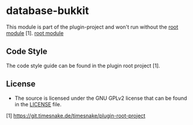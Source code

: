# database-bukkit

This module is part of the plugin-project and won't run without
the [root module](https://git.timesnake.de/timesnake/plugin-root-project) [1].
[root module](https://git.timesnake.de/timesnake/plugin-root-project)

## Code Style

The code style guide can be found in the plugin root project [1].

## License

- The source is licensed under the GNU GPLv2 license that can be found in the [LICENSE](LICENSE)
  file.

[1] https://git.timesnake.de/timesnake/plugin-root-project